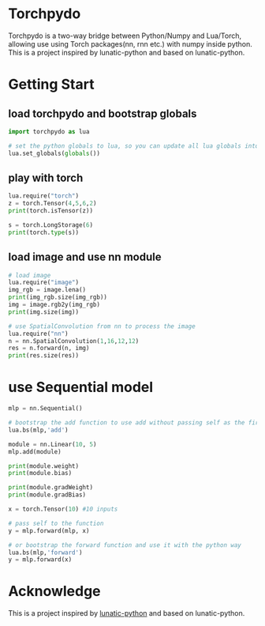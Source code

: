 # Torchpydo

Torchpydo is a two-way bridge between Python/Numpy and Lua/Torch, allowing use using Torch packages(nn, rnn etc.) with numpy inside python. This is a project inspired by lunatic-python and based on lunatic-python.

# Getting Start


## load torchpydo and bootstrap globals
``` python
import torchpydo as lua

# set the python globals to lua, so you can update all lua globals into python
lua.set_globals(globals())
```

## play with torch
``` python
lua.require("torch")
z = torch.Tensor(4,5,6,2)
print(torch.isTensor(z))

s = torch.LongStorage(6)
print(torch.type(s))
```

## load image and use nn module
``` python
# load image
lua.require("image")
img_rgb = image.lena()
print(img_rgb.size(img_rgb))
img = image.rgb2y(img_rgb)
print(img.size(img))

# use SpatialConvolution from nn to process the image
lua.require("nn")
n = nn.SpatialConvolution(1,16,12,12)
res = n.forward(n, img)
print(res.size(res))

```

# use Sequential model

``` python
mlp = nn.Sequential()

# bootstrap the add function to use add without passing self as the first arugment
lua.bs(mlp,'add')

module = nn.Linear(10, 5)
mlp.add(module)

print(module.weight)
print(module.bias)

print(module.gradWeight)
print(module.gradBias)

x = torch.Tensor(10) #10 inputs

# pass self to the function
y = mlp.forward(mlp, x)

# or bootstrap the forward function and use it with the python way
lua.bs(mlp,'forward')
y = mlp.forward(x)

```


# Acknowledge

This is a project inspired by [lunatic-python](https://github.com/bastibe/lunatic-python) and based on lunatic-python.
